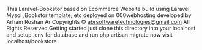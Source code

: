 This Laravel-Bookstor based on Ecommerce Website build using Laravel, Mysql ,Bookstor template, etc deployed on 000webhosting developed by Arham Roshan Ar Copyrights © abrsoftwaretechnologies@gmail.com All Rights Reserved
Getting started 
just clone this directory into your localhost and setup .env for database and run php artisan migrate
now visit localhost/bookstore